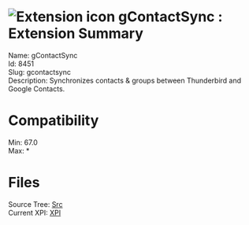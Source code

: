 # ![Extension icon](https://addons.thunderbird.net/user-media/addon_icons/8/8451-64.png?modified=1559411175) gContactSync : Extension Summary

Name: gContactSync  
Id: 8451  
Slug: gcontactsync  
Description: Synchronizes contacts &amp; groups between Thunderbird and Google Contacts.
  

# Compatibility
Min: 67.0  
Max: *  

# Files

Source Tree: [Src](C:/Dev/Thunderbird/ThunderKdB/xall/x68/8451-gcontactsync/src)  
Current XPI: [XPI](C:/Dev/Thunderbird/ThunderKdB/xall/x68/8451-gcontactsync/xpi)  



